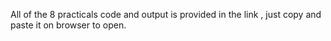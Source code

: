 All of the 8 practicals code and output is provided in the link , just copy and paste it on browser to open.
